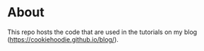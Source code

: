 # About

This repo hosts the code that are used in the tutorials on my blog (https://cookiehoodie.github.io/blog/).
